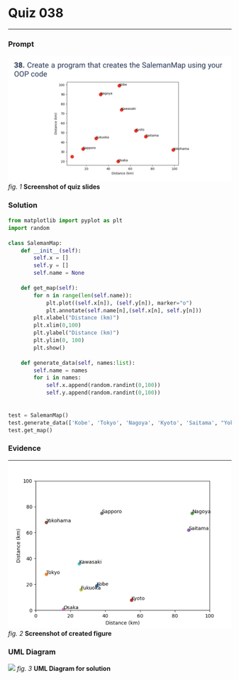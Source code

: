 # Quiz 038
<hr>

### Prompt
![](images/quiz_038_slide.png)
*fig. 1* **Screenshot of quiz slides**

### Solution
```.py
from matplotlib import pyplot as plt
import random

class SalemanMap:
    def __init__(self):
        self.x = []
        self.y = []
        self.name = None

    def get_map(self):
        for n in range(len(self.name)):
            plt.plot((self.x[n]), (self.y[n]), marker="o")
            plt.annotate(self.name[n],(self.x[n], self.y[n]))
        plt.xlabel("Distance (km)")
        plt.xlim(0,100)
        plt.ylabel("Distance (km)")
        plt.ylim(0, 100)
        plt.show()

    def generate_data(self, names:list):
        self.name = names
        for i in names:
            self.x.append(random.randint(0,100))
            self.y.append(random.randint(0,100))


test = SalemanMap()
test.generate_data(['Kobe', 'Tokyo', 'Nagoya', 'Kyoto', 'Saitama', "Yokohama", "Osaka", "Sapporo", "Fukuoka", "Kawasaki"])
test.get_map()
```

### Evidence
![](images/quiz_038_evidence.png)
*fig. 2* **Screenshot of created figure**

### UML Diagram
![](images/quiz_001_bool.jpeg)
*fig. 3* **UML Diagram for solution**